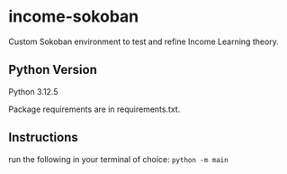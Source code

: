 # income-sokoban
Custom Sokoban environment to test and refine Income Learning theory.
## Python Version
Python 3.12.5

Package requirements are in requirements.txt.

## Instructions
run the following in your terminal of choice: `python -m main`